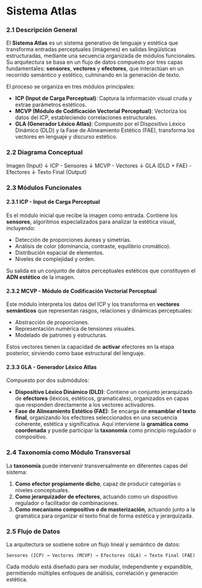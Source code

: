 
# Sistema Atlas

### 2.1 Descripción General

El **Sistema Atlas** es un sistema generativo de lenguaje y estética que transforma entradas perceptuales (imágenes) en salidas lingüísticas estructuradas, mediante una secuencia organizada de módulos funcionales. Su arquitectura se basa en un flujo de datos compuesto por tres capas fundamentales: **sensores**, **vectores** y **efectores**, que interactúan en un recorrido semántico y estético, culminando en la generación de texto.

El proceso se organiza en tres módulos principales:

- **ICP (Input de Carga Perceptual)**: Captura la información visual cruda y extrae parámetros estéticos.
- **MCVP (Módulo de Codificación Vectorial Perceptual)**: Vectoriza los datos del ICP, estableciendo correlaciones estructurales.
- **GLA (Generador Léxico Atlas)**: Compuesto por el Dispositivo Léxico Dinámico (DLD) y la Fase de Alineamiento Estético (FAE), transforma los vectores en lenguaje y discurso estético.

### 2.2 Diagrama Conceptual

Imagen (Input) ↓ ICP - Sensores ↓ MCVP - Vectores ↓ GLA (DLD + FAE) - Efectores ↓ Texto Final (Output)


### 2.3 Módulos Funcionales

#### 2.3.1 ICP - Input de Carga Perceptual

Es el módulo inicial que recibe la imagen como entrada. Contiene los **sensores**, algoritmos especializados para analizar la estética visual, incluyendo:

- Detección de proporciones áureas y simetrías.
- Análisis de color (dominancia, contraste, equilibrio cromático).
- Distribución espacial de elementos.
- Niveles de complejidad y orden.

Su salida es un conjunto de datos perceptuales estéticos que constituyen el **ADN estético** de la imagen.

#### 2.3.2 MCVP - Módulo de Codificación Vectorial Perceptual

Este módulo interpreta los datos del ICP y los transforma en **vectores semánticos** que representan rasgos, relaciones y dinámicas perceptuales:

- Abstracción de proporciones.
- Representación numérica de tensiones visuales.
- Modelado de patrones y estructuras.

Estos vectores tienen la capacidad de **activar** efectores en la etapa posterior, sirviendo como base estructural del lenguaje.

#### 2.3.3 GLA - Generador Léxico Atlas

Compuesto por dos submódulos:

- **Dispositivo Léxico Dinámico (DLD)**: Contiene un conjunto jerarquizado de **efectores** (léxicos, estéticos, gramaticales), organizados en capas que responden directamente a los vectores activadores.
- **Fase de Alineamiento Estético (FAE)**: Se encarga de **ensamblar el texto final**, organizando los efectores seleccionados en una secuencia coherente, estética y significativa. Aquí interviene la **gramática como coordenada** y puede participar la **taxonomía** como principio regulador o compositivo.

### 2.4 Taxonomía como Módulo Transversal

La **taxonomía** puede intervenir transversalmente en diferentes capas del sistema:

1. **Como efector propiamente dicho**, capaz de producir categorías o niveles conceptuales.
2. **Como jerarquizador de efectores**, actuando como un dispositivo regulador o facilitador de combinaciones.
3. **Como mecanismo compositivo o de masterización**, actuando junto a la gramática para organizar el texto final de forma estética y jerarquizada.

### 2.5 Flujo de Datos

La arquitectura se sostiene sobre un flujo lineal y semántico de datos:

```text
Sensores (ICP) → Vectores (MCVP) → Efectores (GLA) → Texto Final (FAE)
```

Cada módulo está diseñado para ser modular, independiente y expandible, permitiendo múltiples enfoques de análisis, correlación y generación estética.



